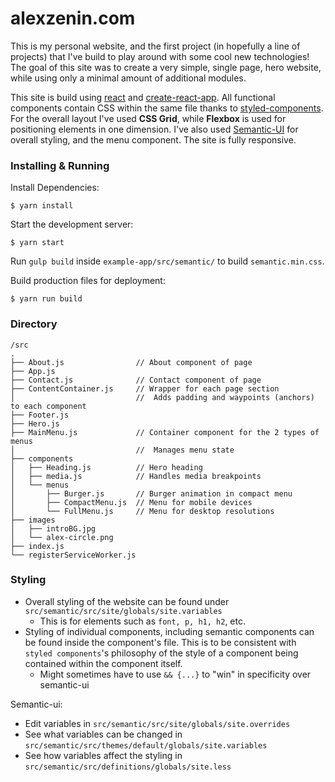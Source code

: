 # alexzenin.com

This is my personal website, and the first project (in hopefully a line of projects) that I've build to play around with some cool new technologies! The goal of this site was to create a very simple, single page, hero website, while using only a minimal amount of additional modules.

This site is build using [react](https://reactjs.org/) and [create-react-app](https://github.com/facebook/create-react-app). All functional components contain CSS within the same file thanks to [styled-components](https://styled-components.com). For the overall layout I've used **CSS Grid**, while **Flexbox** is used for positioning elements in one dimension. I've also used [Semantic-UI](https://semantic-ui.com) for overall styling, and the menu component. The site is fully responsive.

### Installing & Running

Install Dependencies:

```
$ yarn install
```

Start the development server:

```
$ yarn start
```

Run `gulp build` inside `example-app/src/semantic/` to build `semantic.min.css`.


Build production files for deployment:

```
$ yarn run build
```

### Directory

```
/src
.
├── About.js                // About component of page
├── App.js
├── Contact.js              // Contact component of page
├── ContentContainer.js     // Wrapper for each page section
│                           //  Adds padding and waypoints (anchors) to each component
├── Footer.js
├── Hero.js
├── MainMenu.js             // Container component for the 2 types of menus
│                           //  Manages menu state
├── components
│   ├── Heading.js          // Hero heading
│   ├── media.js            // Handles media breakpoints 
│   └── menus
│       ├── Burger.js       // Burger animation in compact menu
│       ├── CompactMenu.js  // Menu for mobile devices
│       └── FullMenu.js     // Menu for desktop resolutions
├── images
│   ├── introBG.jpg
│   └── alex-circle.png
├── index.js
└── registerServiceWorker.js
```


### Styling

* Overall styling of the website can be found under `src/semantic/src/site/globals/site.variables`
    * This is for elements such as `font, p, h1, h2`, etc.
* Styling of individual components, including semantic components can be
    found inside the component's file. This is to be consistent with `styled components`'s
    philosophy of the style of a component being contained within the component
    itself.
    * Might sometimes have to use `&& {...}` to "win" in specificity over semantic-ui


Semantic-ui:

* Edit variables in `src/semantic/src/site/globals/site.overrides`
* See what variables can be changed in `src/semantic/src/themes/default/globals/site.variables`
* See how variables affect the styling in `src/semantic/src/definitions/globals/site.less`
